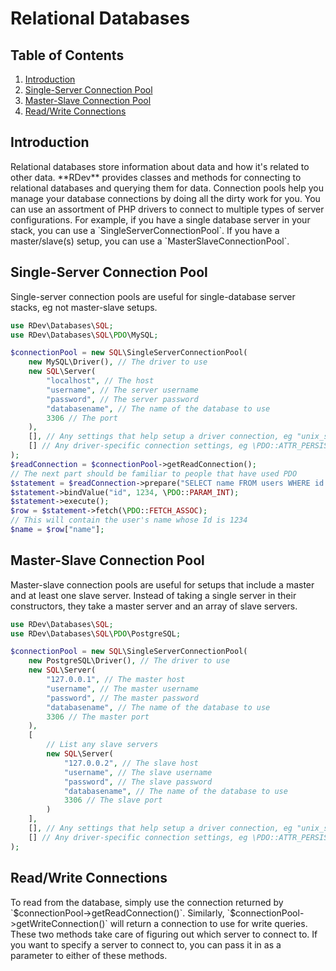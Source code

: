 # Relational Databases

## Table of Contents
1. [Introduction](#introduction)
3. [Single-Server Connection Pool](#single-server-connection-pool)
4. [Master-Slave Connection Pool](#master-slave-connection-pool)
5. [Read/Write Connections](#readwrite-connections)

<h2 id="introduction">Introduction</h2>
Relational databases store information about data and how it's related to other data.  **RDev** provides classes and methods for connecting to relational databases and querying them for data.  Connection pools help you manage your database connections by doing all the dirty work for you.  You can use an assortment of PHP drivers to connect to multiple types of server configurations.  For example, if you have a single database server in your stack, you can use a `SingleServerConnectionPool`.  If you have a master/slave(s) setup, you can use a `MasterSlaveConnectionPool`.
  
<h2 id="single-server-connection-pool">Single-Server Connection Pool</h2>
Single-server connection pools are useful for single-database server stacks, eg not master-slave setups.

```php
use RDev\Databases\SQL;
use RDev\Databases\SQL\PDO\MySQL;

$connectionPool = new SQL\SingleServerConnectionPool(
    new MySQL\Driver(), // The driver to use
    new SQL\Server(
        "localhost", // The host
        "username", // The server username
        "password", // The server password
        "databasename", // The name of the database to use
        3306 // The port
    ),
    [], // Any settings that help setup a driver connection, eg "unix_socket" for MySQL Unix sockets
    [] // Any driver-specific connection settings, eg \PDO::ATTR_PERSISTENT => true
);
$readConnection = $connectionPool->getReadConnection();
// The next part should be familiar to people that have used PDO
$statement = $readConnection->prepare("SELECT name FROM users WHERE id = :id");
$statement->bindValue("id", 1234, \PDO::PARAM_INT);
$statement->execute();
$row = $statement->fetch(\PDO::FETCH_ASSOC);
// This will contain the user's name whose Id is 1234
$name = $row["name"];
```

<h2 id="master-slave-connection-pool">Master-Slave Connection Pool</h2>
Master-slave connection pools are useful for setups that include a master and at least one slave server.  Instead of taking a single server in their constructors, they take a master server and an array of slave servers.

```php
use RDev\Databases\SQL;
use RDev\Databases\SQL\PDO\PostgreSQL;

$connectionPool = new SQL\SingleServerConnectionPool(
    new PostgreSQL\Driver(), // The driver to use
    new SQL\Server(
        "127.0.0.1", // The master host
        "username", // The master username
        "password", // The master password
        "databasename", // The name of the database to use
        3306 // The master port
    ),
    [
        // List any slave servers
        new SQL\Server(
            "127.0.0.2", // The slave host
            "username", // The slave username
            "password", // The slave password
            "databasename", // The name of the database to use
            3306 // The slave port
        )
    ],
    [], // Any settings that help setup a driver connection, eg "unix_socket" for MySQL Unix sockets
    [] // Any driver-specific connection settings, eg \PDO::ATTR_PERSISTENT => true
);
```

<h2 id="readwrite-connections">Read/Write Connections</h2>
To read from the database, simply use the connection returned by `$connectionPool->getReadConnection()`.  Similarly, `$connectionPool->getWriteConnection()` will return a connection to use for write queries.  These two methods take care of figuring out which server to connect to.  If you want to specify a server to connect to, you can pass it in as a parameter to either of these methods.
